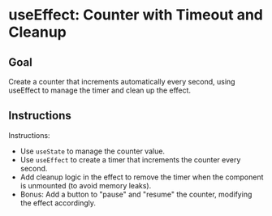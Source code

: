 # useEffect: Counter with Timeout and Cleanup

## Goal

Create a counter that increments automatically every second, using useEffect to manage the timer and clean up the effect.

## Instructions

Instructions:

- Use `useState` to manage the counter value.
- Use `useEffect` to create a timer that increments the counter every second.
- Add cleanup logic in the effect to remove the timer when the component is unmounted (to avoid memory leaks).
- Bonus: Add a button to "pause" and "resume" the counter, modifying the effect accordingly. 
